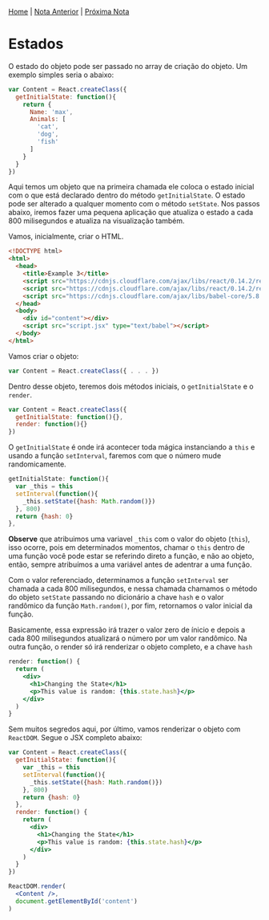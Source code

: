 [Home](../README.md) | [Nota Anterior](note_3_1.md) | [Próxima Nota]()

# Estados

O estado do objeto pode ser passado no array de criação do objeto. Um exemplo
simples seria o abaixo:

```jsx
var Content = React.createClass({
  getInitialState: function(){
    return {
      Name: 'max',
      Animals: [
        'cat',
        'dog',
        'fish'
      ]
    }
  }
})
```

Aqui temos um objeto que na primeira chamada ele coloca o estado inicial com o
que está declarado dentro do método `getInitialState`. O estado pode ser
alterado a qualquer momento com o método `setState`. Nos passos abaixo, iremos
fazer uma pequena aplicação que atualiza o estado a cada 800 milisegundos e
atualiza na visualização também.

Vamos, inicialmente, criar o HTML.

```html
<!DOCTYPE html>
<html>
  <head>
    <title>Example 3</title>
    <script src="https://cdnjs.cloudflare.com/ajax/libs/react/0.14.2/react.js"></script>
    <script src="https://cdnjs.cloudflare.com/ajax/libs/react/0.14.2/react-dom.js"></script>
    <script src="https://cdnjs.cloudflare.com/ajax/libs/babel-core/5.8.34/browser.js"></script>
  </head>
  <body>
    <div id="content"></div>
    <script src="script.jsx" type="text/babel"></script>
  </body>
</html>
```

Vamos criar o objeto:

```jsx
var Content = React.createClass({ . . . })
```

Dentro desse objeto, teremos dois métodos iniciais, o `getInitialState` e o
`render`.

```jsx
var Content = React.createClass({
  getInitialState: function(){},
  render: function(){}
})
```

O `getInitialState` é onde irá acontecer toda mágica instanciando a `this` e
usando a função `setInterval`, faremos com que o número mude randomicamente.

```jsx
getInitialState: function(){
  var _this = this
  setInterval(function(){
    _this.setState({hash: Math.random()})
  }, 800)
  return {hash: 0}
},
```

**Observe** que atribuimos uma variavel `_this` com o valor do objeto (`this`),
isso ocorre, pois em determinados momentos, chamar o `this` dentro de uma função
você pode estar se referindo direto a função, e não ao objeto, então, sempre
atribuímos a uma variável antes de adentrar a uma função.

Com o valor referenciado, determinamos a função `setInterval` ser chamada a
cada 800 milisegundos, e nessa chamada chamamos o método do objeto `setState`
passando no dicionário a chave `hash` e o valor randômico da função
`Math.random()`, por fim, retornamos o valor inicial da função.

Basicamente, essa expressão irá trazer o valor zero de ínicio e depois a cada
800 milisegundos atualizará o número por um valor randômico. Na outra função, o
render só irá renderizar o objeto completo, e a chave `hash`

```jsx
render: function() {
  return (
    <div>
      <h1>Changing the State</h1>
      <p>This value is random: {this.state.hash}</p>
    </div>
  )
}
```

Sem muitos segredos aqui, por último, vamos renderizar o objeto com `ReactDOM`.
Segue o JSX completo abaixo:

```jsx
var Content = React.createClass({
  getInitialState: function(){
    var _this = this
    setInterval(function(){
      _this.setState({hash: Math.random()})
    }, 800)
    return {hash: 0}
  },
  render: function() {
    return (
      <div>
        <h1>Changing the State</h1>
        <p>This value is random: {this.state.hash}</p>
      </div>
    )
  }
})

ReactDOM.render(
  <Content />,
  document.getElementById('content')
)
```
